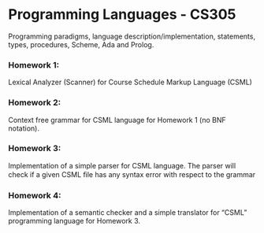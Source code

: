 # Programming Languages - CS305
Programming paradigms, language description/implementation, statements, types, procedures, Scheme, Ada and Prolog.



### Homework 1:

Lexical Analyzer (Scanner) for Course Schedule Markup Language (CSML)

### Homework 2:

Context free grammar for CSML language for Homework 1 (no BNF notation). 

### Homework 3:

Implementation of a simple parser for CSML language. The parser will check if a given CSML ﬁle has any syntax error with respect to the grammar 

### Homework 4:

Implementation of a semantic checker and a simple translator for “CSML” programming language for Homework 3. 
